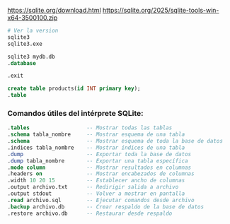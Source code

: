 https://sqlite.org/download.html
https://sqlite.org/2025/sqlite-tools-win-x64-3500100.zip

```sh
# Ver la version
sqlite3
sqlite3.exe
```

```sql
sqlite3 mydb.db
.database

.exit
```

```sql
create table products(id INT primary key);
.table
```

### Comandos útiles del intérprete SQLite:

```sql
.tables                  -- Mostrar todas las tablas
.schema tabla_nombre     -- Mostrar esquema de una tabla
.schema                  -- Mostrar esquema de toda la base de datos
.indices tabla_nombre    -- Mostrar índices de una tabla
.dump                    -- Exportar toda la base de datos
.dump tabla_nombre       -- Exportar una tabla específica
.mode column             -- Mostrar resultados en columnas
.headers on              -- Mostrar encabezados de columnas
.width 10 20 15          -- Establecer ancho de columnas
.output archivo.txt      -- Redirigir salida a archivo
.output stdout           -- Volver a mostrar en pantalla
.read archivo.sql        -- Ejecutar comandos desde archivo
.backup archivo.db       -- Crear respaldo de la base de datos
.restore archivo.db      -- Restaurar desde respaldo
```
